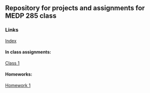 ## Repository for projects and assignments for MEDP 285 class

### Links
[Index](https://rafaperalva.github.io/media/)  

#### In class assignments:
[Class 1](https://rafaperalva.github.io/media/class1_inclass.html)

#### Homeworks:
[Homework 1](https://rafaperalva.github.io/media/hw1.html)